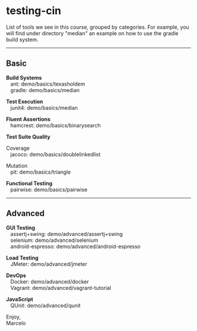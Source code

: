 # testing-cin

List of tools we see in this course, grouped by categories.  For
example, you will find under directory "median" an example on how to
use the gradle build system.<br>

------------
Basic
------------

<p><b>Build Systems</b><br>
&nbsp;&nbsp;&nbsp;ant: demo/basics/texasholdem<br>
&nbsp;&nbsp;&nbsp;gradle: demo/basics/median<br>
</p>

<p><b>Test Execution</b><br>
&nbsp;&nbsp;&nbsp;junit4: demo/basics/median<br>
</p>

<p><b>Fluent Assertions</b><br>
&nbsp;&nbsp;&nbsp;hamcrest: demo/basics/binarysearch<br>
</p>

<p><b>Test Suite Quality</b><br>
<!-- indent this please -->
<p>Coverage<br>
   &nbsp;&nbsp;&nbsp;jacoco: demo/basics/doublelinkedlist<br>
</p>
<p>Mutation<br>
&nbsp;&nbsp;&nbsp;pit: demo/basics/triangle<br>
</p>

</p>

<p><b>Functional Testing</b><br>
&nbsp;&nbsp;&nbsp;pairwise: demo/basics/pairwise<br>
</p>

------------
Advanced
------------

<p><b>GUI Testing</b><br>
&nbsp;&nbsp;&nbsp;assertj+swing: demo/advanced/assertj+swing<br>
&nbsp;&nbsp;&nbsp;selenium: demo/advanced/selenium<br>
&nbsp;&nbsp;&nbsp;android-espresso: demo/advanced/android-espresso<br>
</p>

<p><b>Load Testing</b><br>
&nbsp;&nbsp;&nbsp;JMeter: demo/advanced/jmeter<br>
</p>

<p><b>DevOps</b><br>
&nbsp;&nbsp;&nbsp;Docker: demo/advanced/docker<br>
&nbsp;&nbsp;&nbsp;Vagrant: demo/advanced/vagrant-tutorial<br>
</p>

<p><b>JavaScript</b><br>
&nbsp;&nbsp;&nbsp;QUnit: demo/advanced/qunit<br>
</p>


Enjoy,<br>
Marcelo
